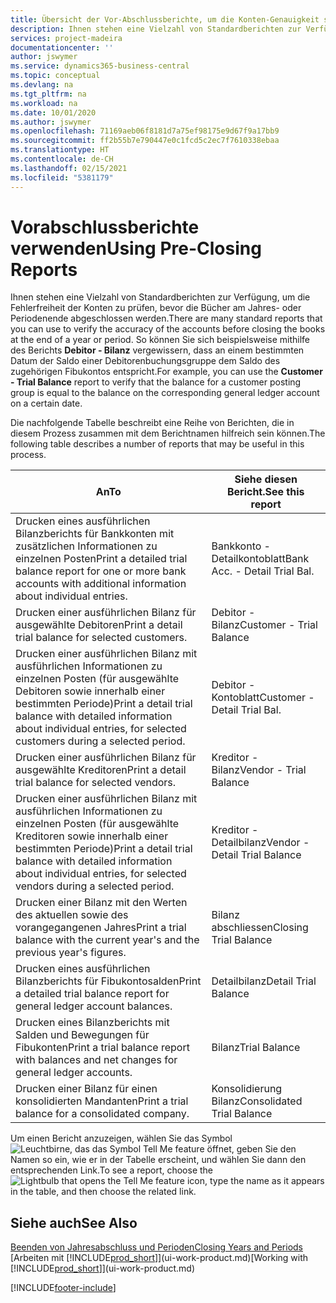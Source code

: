 ```yaml
---
title: Übersicht der Vor-Abschlussberichte, um die Konten-Genauigkeit sicherzustellen| Microsoft Docs
description: Ihnen stehen eine Vielzahl von Standardberichten zur Verfügung, um die Fehlerfreiheit der Konten zu prüfen, bevor die Bücher am Jahres- oder Periodenende abgeschlossen werden.
services: project-madeira
documentationcenter: ''
author: jswymer
ms.service: dynamics365-business-central
ms.topic: conceptual
ms.devlang: na
ms.tgt_pltfrm: na
ms.workload: na
ms.date: 10/01/2020
ms.author: jswymer
ms.openlocfilehash: 71169aeb06f8181d7a75ef98175e9d67f9a17bb9
ms.sourcegitcommit: ff2b55b7e790447e0c1fcd5c2ec7f7610338ebaa
ms.translationtype: HT
ms.contentlocale: de-CH
ms.lasthandoff: 02/15/2021
ms.locfileid: "5381179"
---
```

# <a name="using-pre-closing-reports"></a><span data-ttu-id="1f699-103">Vorabschlussberichte verwenden</span><span class="sxs-lookup"><span data-stu-id="1f699-103">Using Pre-Closing Reports</span></span>
<span data-ttu-id="1f699-104">Ihnen stehen eine Vielzahl von Standardberichten zur Verfügung, um die Fehlerfreiheit der Konten zu prüfen, bevor die Bücher am Jahres- oder Periodenende abgeschlossen werden.</span><span class="sxs-lookup"><span data-stu-id="1f699-104">There are many standard reports that you can use to verify the accuracy of the accounts before closing the books at the end of a year or period.</span></span> <span data-ttu-id="1f699-105">So können Sie sich beispielsweise mithilfe des Berichts **Debitor - Bilanz** vergewissern, dass an einem bestimmten Datum der Saldo einer Debitorenbuchungsgruppe dem Saldo des zugehörigen Fibukontos entspricht.</span><span class="sxs-lookup"><span data-stu-id="1f699-105">For example, you can use the **Customer - Trial Balance** report to verify that the balance for a customer posting group is equal to the balance on the corresponding general ledger account on a certain date.</span></span>

<span data-ttu-id="1f699-106">Die nachfolgende Tabelle beschreibt eine Reihe von Berichten, die in diesem Prozess zusammen mit dem Berichtnamen hilfreich sein können.</span><span class="sxs-lookup"><span data-stu-id="1f699-106">The following table describes a number of reports that may be useful in this process.</span></span>

| <span data-ttu-id="1f699-107">An</span><span class="sxs-lookup"><span data-stu-id="1f699-107">To</span></span> | <span data-ttu-id="1f699-108">Siehe diesen Bericht.</span><span class="sxs-lookup"><span data-stu-id="1f699-108">See this report</span></span> |
| --- | --- |
| <span data-ttu-id="1f699-109">Drucken eines ausführlichen Bilanzberichts für Bankkonten mit zusätzlichen Informationen zu einzelnen Posten</span><span class="sxs-lookup"><span data-stu-id="1f699-109">Print a detailed trial balance report for one or more bank accounts with additional information about individual entries.</span></span> |<span data-ttu-id="1f699-110">Bankkonto - Detailkontoblatt</span><span class="sxs-lookup"><span data-stu-id="1f699-110">Bank Acc. - Detail Trial Bal.</span></span> |
| <span data-ttu-id="1f699-111">Drucken einer ausführlichen Bilanz für ausgewählte Debitoren</span><span class="sxs-lookup"><span data-stu-id="1f699-111">Print a detail trial balance for selected customers.</span></span> |<span data-ttu-id="1f699-112">Debitor - Bilanz</span><span class="sxs-lookup"><span data-stu-id="1f699-112">Customer - Trial Balance</span></span> |
| <span data-ttu-id="1f699-113">Drucken einer ausführlichen Bilanz mit ausführlichen Informationen zu einzelnen Posten (für ausgewählte Debitoren sowie innerhalb einer bestimmten Periode)</span><span class="sxs-lookup"><span data-stu-id="1f699-113">Print a detail trial balance with detailed information about individual entries, for selected customers during a selected period.</span></span> |<span data-ttu-id="1f699-114">Debitor - Kontoblatt</span><span class="sxs-lookup"><span data-stu-id="1f699-114">Customer - Detail Trial Bal.</span></span> |
| <span data-ttu-id="1f699-115">Drucken einer ausführlichen Bilanz für ausgewählte Kreditoren</span><span class="sxs-lookup"><span data-stu-id="1f699-115">Print a detail trial balance for selected vendors.</span></span> |<span data-ttu-id="1f699-116">Kreditor - Bilanz</span><span class="sxs-lookup"><span data-stu-id="1f699-116">Vendor - Trial Balance</span></span> |
| <span data-ttu-id="1f699-117">Drucken einer ausführlichen Bilanz mit ausführlichen Informationen zu einzelnen Posten (für ausgewählte Kreditoren sowie innerhalb einer bestimmten Periode)</span><span class="sxs-lookup"><span data-stu-id="1f699-117">Print a detail trial balance with detailed information about individual entries, for selected vendors during a selected period.</span></span> |<span data-ttu-id="1f699-118">Kreditor - Detailbilanz</span><span class="sxs-lookup"><span data-stu-id="1f699-118">Vendor - Detail Trial Balance</span></span> |
| <span data-ttu-id="1f699-119">Drucken einer Bilanz mit den Werten des aktuellen sowie des vorangegangenen Jahres</span><span class="sxs-lookup"><span data-stu-id="1f699-119">Print a trial balance with the current year's and the previous year's figures.</span></span> |<span data-ttu-id="1f699-120">Bilanz abschliessen</span><span class="sxs-lookup"><span data-stu-id="1f699-120">Closing Trial Balance</span></span> |
| <span data-ttu-id="1f699-121">Drucken eines ausführlichen Bilanzberichts für Fibukontosalden</span><span class="sxs-lookup"><span data-stu-id="1f699-121">Print a detailed trial balance report for general ledger account balances.</span></span> |<span data-ttu-id="1f699-122">Detailbilanz</span><span class="sxs-lookup"><span data-stu-id="1f699-122">Detail Trial Balance</span></span> |
| <span data-ttu-id="1f699-123">Drucken eines Bilanzberichts mit Salden und Bewegungen für Fibukonten</span><span class="sxs-lookup"><span data-stu-id="1f699-123">Print a trial balance report with balances and net changes for general ledger accounts.</span></span> |<span data-ttu-id="1f699-124">Bilanz</span><span class="sxs-lookup"><span data-stu-id="1f699-124">Trial Balance</span></span> |
| <span data-ttu-id="1f699-125">Drucken einer Bilanz für einen konsolidierten Mandanten</span><span class="sxs-lookup"><span data-stu-id="1f699-125">Print a trial balance for a consolidated company.</span></span> |<span data-ttu-id="1f699-126">Konsolidierung Bilanz</span><span class="sxs-lookup"><span data-stu-id="1f699-126">Consolidated Trial Balance</span></span> |

<span data-ttu-id="1f699-127">Um einen Bericht anzuzeigen, wählen Sie das Symbol ![Leuchtbirne, das das Symbol Tell Me feature](media/ui-search/search_small.png "Tell Me-Funktion") öffnet, geben Sie den Namen so ein, wie er in der Tabelle erscheint, und wählen Sie dann den entsprechenden Link.</span><span class="sxs-lookup"><span data-stu-id="1f699-127">To see a report, choose the ![Lightbulb that opens the Tell Me feature](media/ui-search/search_small.png "Tell me what you want to do") icon, type the name as it appears in the table, and then choose the related link.</span></span>

## <a name="see-also"></a><span data-ttu-id="1f699-128">Siehe auch</span><span class="sxs-lookup"><span data-stu-id="1f699-128">See Also</span></span>
[<span data-ttu-id="1f699-129">Beenden von Jahresabschluss und Perioden</span><span class="sxs-lookup"><span data-stu-id="1f699-129">Closing Years and Periods</span></span>](year-close-years-periods.md)  
<span data-ttu-id="1f699-130">[Arbeiten mit [!INCLUDE[prod_short](includes/prod_short.md)]](ui-work-product.md)</span><span class="sxs-lookup"><span data-stu-id="1f699-130">[Working with [!INCLUDE[prod_short](includes/prod_short.md)]](ui-work-product.md)</span></span>



[!INCLUDE[footer-include](includes/footer-banner.md)]